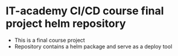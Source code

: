 # IT-academy CI/CD course final project helm repository

- This is a final course project 
- Repository contains a helm package and serve as a deploy tool

